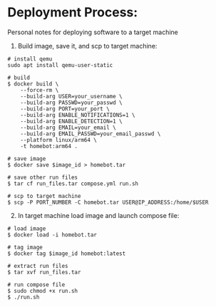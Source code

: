 # Deployment Process:
Personal notes for deploying software to a target machine

1. Build image, save it, and scp to target machine:

```
# install qemu
sudo apt install qemu-user-static

# build
$ docker build \
    --force-rm \
    --build-arg USER=your_username \
    --build-arg PASSWD=your_passwd \
    --build-arg PORT=your_port \
    --build-arg ENABLE_NOTIFICATIONS=1 \
    --build-arg ENABLE_DETECTION=1 \
    --build-arg EMAIL=your_email \
    --build-arg EMAIL_PASSWD=your_email_passwd \
    --platform linux/arm64 \
    -t homebot:arm64 .

# save image
$ docker save $image_id > homebot.tar

# save other run files
$ tar cf run_files.tar compose.yml run.sh

# scp to target machine
$ scp -P PORT_NUMBER -C homebot.tar USER@IP_ADDRESS:/home/$USER
```

2. In target machine load image and launch compose file:

```
# load image
$ docker load -i homebot.tar

# tag image
$ docker tag $image_id homebot:latest

# extract run files
$ tar xvf run_files.tar

# run compose file
$ sudo chmod +x run.sh
$ ./run.sh
```
